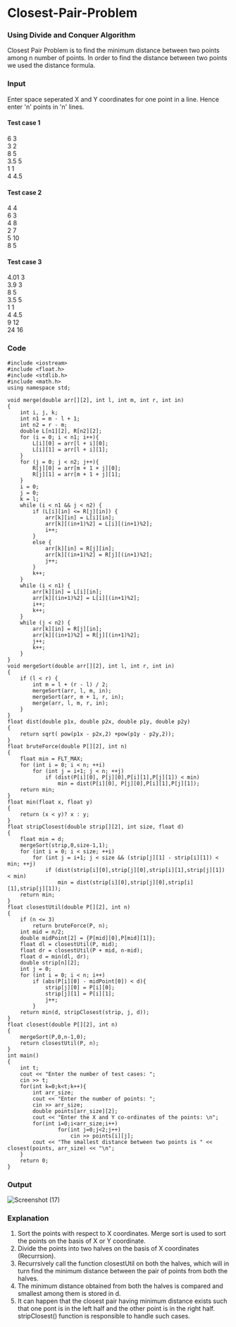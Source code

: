 # Closest-Pair-Problem
### Using Divide and Conquer Algorithm
Closest Pair Problem is to find the minimum distance between two points among n number of points. In order to find the distance between two points we used the distance formula. 
### Input
Enter space seperated X and Y coordinates for one point in a line. Hence enter 'n' points in 'n' lines.
#### Test case 1
6 3 <br /> 
3 2 <br /> 
8 5 <br /> 
3.5 5 <br /> 
1 1 <br /> 
4 4.5 
#### Test case 2
4 4 <br /> 
6 3 <br /> 
4 8 <br /> 
2 7 <br /> 
5 10 <br /> 
8 5 
#### Test case 3
4.01 3 <br /> 
3.9 3 <br /> 
8 5 <br /> 
3.5 5 <br /> 
1 1 <br /> 
4 4.5 <br /> 
9 12 <br /> 
24 16
### Code
```
#include <iostream>
#include <float.h>
#include <stdlib.h>
#include <math.h>
using namespace std;

void merge(double arr[][2], int l, int m, int r, int in)
{
    int i, j, k;
    int n1 = m - l + 1;
    int n2 = r - m;
    double L[n1][2], R[n2][2];
    for (i = 0; i < n1; i++){
        L[i][0] = arr[l + i][0];
        L[i][1] = arr[l + i][1];
    }
    for (j = 0; j < n2; j++){
        R[j][0] = arr[m + 1 + j][0];
        R[j][1] = arr[m + 1 + j][1];
    }
    i = 0;
    j = 0;
    k = l;
    while (i < n1 && j < n2) {
        if (L[i][in] <= R[j][in]) {
            arr[k][in] = L[i][in];
            arr[k][(in+1)%2] = L[i][(in+1)%2];
            i++;
        }
        else {
            arr[k][in] = R[j][in];
            arr[k][(in+1)%2] = R[j][(in+1)%2];
            j++;
        }
        k++;
    }
    while (i < n1) {
        arr[k][in] = L[i][in];
        arr[k][(in+1)%2] = L[i][(in+1)%2];
        i++;
        k++;
    }
    while (j < n2) {
        arr[k][in] = R[j][in];
        arr[k][(in+1)%2] = R[j][(in+1)%2];
        j++;
        k++;
    }
}
void mergeSort(double arr[][2], int l, int r, int in)
{
    if (l < r) {
        int m = l + (r - l) / 2;
        mergeSort(arr, l, m, in);
        mergeSort(arr, m + 1, r, in);
        merge(arr, l, m, r, in);
    }
}
float dist(double p1x, double p2x, double p1y, double p2y)
{
	return sqrt( pow(p1x - p2x,2) +pow(p1y - p2y,2));
}
float bruteForce(double P[][2], int n)
{
	float min = FLT_MAX;
	for (int i = 0; i < n; ++i)
		for (int j = i+1; j < n; ++j)
			if (dist(P[i][0], P[j][0],P[i][1],P[j][1]) < min)
				min = dist(P[i][0], P[j][0],P[i][1],P[j][1]);
	return min;
}
float min(float x, float y)
{
	return (x < y)? x : y;
}
float stripClosest(double strip[][2], int size, float d)
{
	float min = d;
	mergeSort(strip,0,size-1,1);
	for (int i = 0; i < size; ++i)
		for (int j = i+1; j < size && (strip[j][1] - strip[i][1]) < min; ++j)
			if (dist(strip[i][0],strip[j][0],strip[i][1],strip[j][1]) < min)
				min = dist(strip[i][0],strip[j][0],strip[i][1],strip[j][1]);
	return min;
}
float closestUtil(double P[][2], int n)
{
	if (n <= 3)
		return bruteForce(P, n);
	int mid = n/2;
	double midPoint[2] = {P[mid][0],P[mid][1]};
	float dl = closestUtil(P, mid);
	float dr = closestUtil(P + mid, n-mid);
	float d = min(dl, dr);
    double strip[n][2];
	int j = 0;
	for (int i = 0; i < n; i++)
		if (abs(P[i][0] - midPoint[0]) < d){
            strip[j][0] = P[i][0];
            strip[j][1] = P[i][1];
            j++;
		}
	return min(d, stripClosest(strip, j, d));
}
float closest(double P[][2], int n)
{
	mergeSort(P,0,n-1,0);
	return closestUtil(P, n);
}
int main()
{
    int t;
    cout << "Enter the number of test cases: ";
    cin >> t;
    for(int k=0;k<t;k++){
        int arr_size;
        cout << "Enter the number of points: ";
        cin >> arr_size;
        double points[arr_size][2];
        cout << "Enter the X and Y co-ordinates of the points: \n";
        for(int i=0;i<arr_size;i++)
                for(int j=0;j<2;j++)
                    cin >> points[i][j];
        cout << "The smallest distance between two points is " << closest(points, arr_size) << "\n";
    }
    return 0;
}
```
### Output
![Screenshot (17)](https://user-images.githubusercontent.com/83723880/191329333-1ec17368-9990-47fc-bc01-06488a4006f2.png)
### Explanation
1) Sort the points with respect to X coordinates. Merge sort is used to sort the points on the basis of X or Y coordinate.
2) Divide the points into two halves on the basis of X coordinates (Recurrsion).
3) Recurrsively call the function closestUtil on both the halves, which will in turn find the minimum distance between the pair of points from both the halves.
4) The minimum distance obtained from both the halves is compared and smallest among them is stored in d.
5) It can happen that the closest pair having minimum distance exists such that one pont is in the left half and the other point is in the right half. stripClosest() function is responsible to handle such cases.
